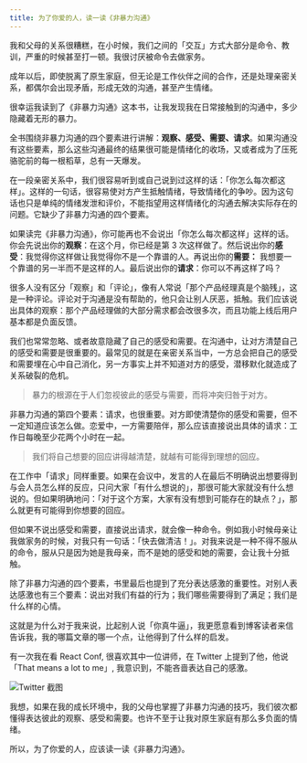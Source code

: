 ```yaml
---
title: 为了你爱的人，读一读《非暴力沟通》
--- 
```


我和父母的关系很糟糕，在小时候，我们之间的「交互」方式大部分是命令、教训，严重的时候甚至打一顿。我很讨厌被命令去做家务。

成年以后，即使脱离了原生家庭，但无论是工作伙伴之间的合作，还是处理亲密关系，都偶尔会出现矛盾，形成无效的沟通，甚至产生情绪。

很幸运我读到了《非暴力沟通》这本书，让我发现我在日常接触到的沟通中，多少隐藏着无形的暴力。

全书围绕非暴力沟通的四个要素进行讲解：**观察、感受、需要、请求**。如果沟通没有这些要素，那么这些沟通最终的结果很可能是情绪化的收场，又或者成为了压死骆驼前的每一根稻草，总有一天爆发。

在一段亲密关系中，我们很容易听到或自己说到过这样的话：「你怎么每次都这样」。这样的一句话，很容易使对方产生抵触情绪，导致情绪化的争吵。因为这句话也只是单纯的情绪发泄和评价，不能指望用这样情绪化的沟通去解决实际存在的问题。它缺少了非暴力沟通的四个要素。

如果读完《非暴力沟通》，你可能再也不会说出「你怎么每次都这样」这样的话。你会先说出你的**观察**：在这个月，你已经是第 3 次这样做了。然后说出你的**感受**：我觉得你这样做让我觉得你不是一个靠谱的人。再说出你的**需要：** 我想要一个靠谱的另一半而不是这样的人。最后说出你的**请求**：你可以不再这样了吗？

很多人没有区分「观察」和「评论」，像有人常说「那个产品经理真是个脑残」，这是一种评论。评论对于沟通是没有帮助的，他只会让别人厌恶，抵触。我们应该说出具体的观察：那个产品经理做的大部分需求都会改很多次，而且功能上线后用户基本都是负面反馈。

我们也常常忽略、或者故意隐藏了自己的感受和需要。在沟通中，让对方清楚自己的感受和需要是很重要的。最常见的就是在亲密关系当中，一方总会把自己的感受和需要埋在心中自己消化，另一方事实上并不知道对方的感受，潜移默化就造成了关系破裂的危机。

> 暴力的根源在于人们忽视彼此的感受与需要，而将冲突归咎于对方。

非暴力沟通的第四个要素：请求，也很重要。对方即使清楚你的感受和需要，但不一定知道应该怎么做。恋爱中，一方需要陪伴，那么应该直接说出具体的请求：工作日每晚至少花两个小时在一起。

> 我们将自己想要的回应讲得越清楚，就越有可能得到理想的回应。

在工作中「请求」同样重要。如果在会议中，发言的人在最后不明确说出想要得到与会人员怎么样的反应，只问大家「有什么想说的」，那很可能大家就没有什么想说的。但如果明确地问：「对于这个方案，大家有没有想到可能存在的缺点？」，那么就更有可能得到你想要的回应。

但如果不说出感受和需要，直接说出请求，就会像一种命令。例如我小时候母亲让我做家务的时候，对我只有一句话：「快去做清洁！」。对我来说是一种不得不服从的命令，服从只是因为她是我母亲，而不是她的感受和她的需要，会让我十分抵触。

除了非暴力沟通的四个要素，书里最后也提到了充分表达感激的重要性。对别人表达感激也有三个要素：说出对我们有益的行为；我们哪些需要得到了满足；我们是什么样的心情。

这就是为什么对于我来说，比起别人说「你真牛逼」，我更愿意看到博客读者来信告诉我，我的哪篇文章的哪一个点，让他得到了什么样的启发。

有一次我在看 React Conf, 很喜欢其中一位讲师，在 Twitter 上提到了他，他说「That means a lot to me」, 我意识到，不能吝啬表达自己的感激。

![Twitter 截图](https://gbstatic.djyde.com/blog/1577254096918-bdc4d633-9aa3-4621-b2b7-cce0cd8586c3.png?x-oss-process=style/80)

我想，如果在我的成长环境中，我的父母也掌握了非暴力沟通的技巧，我们彼次都懂得表达彼此的观察、感受和需要。也许不至于让我对原生家庭有那么多负面的情绪。

所以，为了你爱的人，应该读一读《非暴力沟通》。